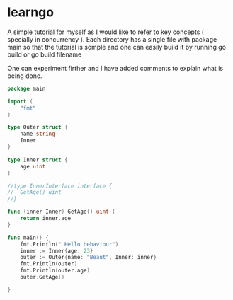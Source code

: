 # learngo

A simple tutorial for myself as I would like to refer to key concepts ( specially in concurrency ). 
Each directory has a single file with package main so that the tutorial is somple and one can easily build it 
by running go build
or
go build filename

One can experiment firther and I have added comments to explain what is being done.

```go
package main

import (
	"fmt"
)

type Outer struct {
	name string
	Inner
}

type Inner struct {
	age uint
}

//type InnerInterface interface {
//	GetAge() uint
//}

func (inner Inner) GetAge() uint {
	return inner.age
}

func main() {
	fmt.Println(" Hello behaviour")
	inner := Inner{age: 23}
	outer := Outer{name: "Beaut", Inner: inner}
	fmt.Println(outer)
	fmt.Println(outer.age)
	outer.GetAge()

}
```
